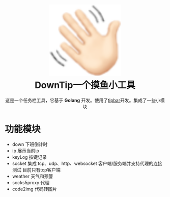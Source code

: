 <h1 align="center">
  <img src="https://github.com/danbai225/tipbar/raw/main/core/ico.png" width="224px"/><br/>
  DownTip一个摸鱼小工具
</h1>
<p align="center">
这是一个任务栏工具，它基于 <b>Golang</b> 开发。使用了<a target="_blank" href="https://github.com/danbai225/tipbar">tipbar</a>开发。集成了一些小模块</p>

# 功能模块
- down 下班倒计时
- ip 展示当前ip
- keyLog 按键记录
- socket 集成 tcp、udp、http、websocket 客户端/服务端并支持代理的连接测试 目前只有tcp客户端
- weather 天气和预警
- socks5proxy 代理
- code2img 代码转图片
